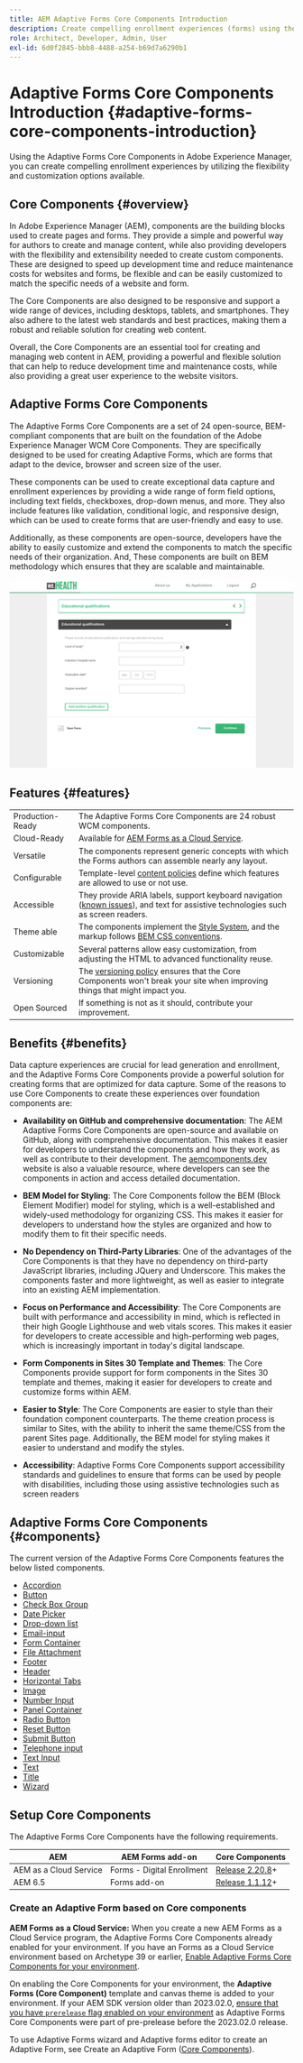 ```yaml
---
title: AEM Adaptive Forms Core Components Introduction
description: Create compelling enrollment experiences (forms) using the flexibility of the Adaptive Forms Core Components and deliver it with the power of Adobe Experience Manager.
role: Architect, Developer, Admin, User
exl-id: 6d0f2845-bbb8-4488-a254-b69d7a6290b1
---
```

# Adaptive Forms Core Components Introduction {#adaptive-forms-core-components-introduction}

Using the Adaptive Forms Core Components in Adobe Experience Manager, you can create compelling enrollment experiences by utilizing the flexibility and customization options available. 

## Core Components  {#overview}

In Adobe Experience Manager (AEM), components are the building blocks used to create pages and forms. They provide a simple and powerful way for authors to create and manage content, while also providing developers with the flexibility and extensibility needed to create custom components. These are designed to speed up development time and reduce maintenance costs for websites and forms, be flexible and can be easily customized to match the specific needs of a website and form.

The Core Components are also designed to be responsive and support a wide range of devices, including desktops, tablets, and smartphones. They also adhere to the latest web standards and best practices, making them a robust and reliable solution for creating web content.

Overall, the Core Components are an essential tool for creating and managing web content in AEM, providing a powerful and flexible solution that can help to reduce development time and maintenance costs, while also providing a great user experience to the website visitors. 

## Adaptive Forms Core Components

The Adaptive Forms Core Components are a set of 24 open-source, BEM-compliant components that are built on the foundation of the Adobe Experience Manager WCM Core Components. They are specifically designed to be used for creating Adaptive Forms, which are forms that adapt to the device, browser and screen size of the user.

These components can be used to create exceptional data capture and enrollment experiences by providing a wide range of form field options, including text fields, checkboxes, drop-down menus, and more. They also include features like validation, conditional logic, and responsive design, which can be used to create forms that are user-friendly and easy to use.

Additionally, as these components are open-source, developers have the ability to easily customize and extend the components to match the specific needs of their organization. And, These components are built on BEM methodology which ensures that they are scalable and maintainable.

![](assets/sample-adaptive-form.png)

## Features {#features}

|||
|---|---|
|Production-Ready| The Adaptive Forms Core Components are 24 robust WCM components.|
|Cloud-Ready| Available for  [AEM Forms as a Cloud Service](https://experienceleague.adobe.com/docs/experience-manager-cloud-service/content/forms/home.html).|
|Versatile| The components represent generic concepts with which the Forms authors can assemble nearly any layout.|
|Configurable| Template-level [content policies](https://experienceleague.adobe.com/docs/experience-manager-cloud-service/content/implementing/developing/full-stack/components-templates/templates.html#content-policies) define which features are allowed to use or not use.|
|Accessible| They provide ARIA labels, support keyboard navigation ([known issues](https://github.com/adobe/aem-core-wcm-components/issues?utf8=✓&q=is%3Aissue+is%3Aopen+accessibility+in%3Atitle)), and  text for assistive technologies such as screen readers.|
|Theme able| The components implement the [Style System](https://experienceleague.adobe.com/docs/experience-manager-cloud-service/content/sites/authoring/features/style-system.html), and the markup follows [BEM CSS conventions](https://getbem.com/).|
|Customizable| Several patterns allow easy customization, from adjusting the HTML to advanced functionality reuse.|
|Versioning| The [versioning policy](https://github.com/adobe/aem-core-wcm-components/wiki/Versioning-policies) ensures that the Core Components won't break your site when improving things that might impact you.|
|Open Sourced| If something is not as it should, contribute your improvement.|

<!-- comply with [WCAG 2.1 standard](https://www.w3.org/TR/WCAG21/), -->

 
## Benefits {#benefits}

Data capture experiences are crucial for lead generation and enrollment, and the Adaptive Forms Core Components provide a powerful solution for creating forms that are optimized for data capture. Some of the reasons to use Core Components to create these experiences over foundation components are: 

*   **Availability on GitHub and comprehensive documentation**: The AEM Adaptive Forms Core Components are open-source and available on GitHub, along with comprehensive documentation. This makes it easier for developers to understand the components and how they work, as well as contribute to their development. The [aemcomponents.dev](https://www.aemcomponents.dev/) website is also a valuable resource, where developers can see the components in action and access detailed documentation.

*   **BEM Model for Styling**: The Core Components follow the BEM (Block Element Modifier) model for styling, which is a well-established and widely-used methodology for organizing CSS. This makes it easier for developers to understand how the styles are organized and how to modify them to fit their specific needs.

*   **No Dependency on Third-Party Libraries**: One of the advantages of the Core Components is that they have no dependency on third-party JavaScript libraries, including JQuery and Underscore. This makes the components faster and more lightweight, as well as easier to integrate into an existing AEM implementation.

*   **Focus on Performance and Accessibility**: The Core Components are built with performance and accessibility in mind, which is reflected in their high Google Lighthouse and web vitals scores. This makes it easier for developers to create accessible and high-performing web pages, which is increasingly important in today's digital landscape.

*   **Form Components in Sites 30 Template and Themes**: The Core Components provide support for form components in the Sites 30 template and themes, making it easier for developers to create and customize forms within AEM.

*   **Easier to Style**: The Core Components are easier to style than their foundation component counterparts. The theme creation process is similar to Sites, with the ability to inherit the same theme/CSS from the parent Sites page. Additionally, the BEM model for styling makes it easier to understand and modify the styles.

*   **Accessibility**: Adaptive Forms Core Components support accessibility standards and guidelines to ensure that forms can be used by people with disabilities, including those using assistive technologies such as screen readers

## Adaptive Forms Core Components {#components}

The current version of the Adaptive Forms Core Components features the below listed components. 

* [Accordion](/help/adaptive-forms/components/accordion.md)
* [Button](/help/adaptive-forms/components/button.md)
* [Check Box Group](/help/adaptive-forms/components/checkbox-group.md)
* [Date Picker](/help/adaptive-forms/components/date-picker.md)
* [Drop-down list](/help/adaptive-forms/components/drop-down.md)
* [Email-input](/help/adaptive-forms/components/email-input.md)
* [Form Container](/help/adaptive-forms/components/form-container.md)
* [File Attachment](/help/adaptive-forms/components/file-attachment.md)
* [Footer](/help/adaptive-forms/components/footer.md)
* [Header](/help/adaptive-forms/components/header.md)
* [Horizontal Tabs](/help/adaptive-forms/components/horizontal-tabs.md)
* [Image](/help/adaptive-forms/components/image.md)
* [Number Input](/help/adaptive-forms/components/number-input.md)
* [Panel Container](/help/adaptive-forms/components/panel-container.md)
* [Radio Button](/help/adaptive-forms/components/radio-button.md)
* [Reset Button](/help/adaptive-forms/components/reset-button.md)
* [Submit Button](/help/adaptive-forms/components/submit-button.md)
* [Telephone input](/help/adaptive-forms/components/telephone-input.md)
* [Text Input](/help/adaptive-forms/components/text-input.md)
* [Text](/help/adaptive-forms/components/text.md)
* [Title](/help/adaptive-forms/components/title.md)
* [Wizard](/help/adaptive-forms/components/wizard.md)

## Setup Core Components


The Adaptive Forms Core Components have the following requirements.

|AEM|AEM Forms add-on|Core Components|
|---|---|---|
|AEM as a Cloud Service|Forms - Digital Enrollment|[Release 2.20.8](version.md)+|
|AEM 6.5 | Forms add-on |[Release 1.1.12](version.md)+|

### Create an Adaptive Form based on Core components

**AEM Forms as a Cloud Service:** When you create a new AEM Forms as a Cloud Service program, the Adaptive Forms Core Components already enabled for your environment. If you have an Forms as a Cloud Service environment based on Archetype 39 or earlier, [Enable Adaptive Forms Core Components for your environment](https://experienceleague.adobe.com/docs/experience-manager-cloud-service/content/forms/setup-configure-migrate/setup-local-development-environment.html?#enable-adaptive-forms-core-components-for-an-existing-aem-archetype-based-project). 

On enabling the Core Components for your environment, the **Adaptive Forms (Core Component)** template and canvas theme is added to your environment. If your AEM SDK version older than 2023.02.0, [ensure that you have `prerelease` flag enabled on your environment](https://experienceleague.adobe.com/docs/experience-manager-cloud-service/content/release-notes/prerelease.html?lang=en#new-features) as Adaptive Forms Core Components were part of pre-prelease before the 2023.02.0 release.

To use Adaptive Forms wizard and Adaptive forms editor to create an Adaptive Form, see Create an Adaptive Form ([Core Components](https://experienceleague.adobe.com/docs/experience-manager-cloud-service/content/forms/adaptive-forms-authoring/authoring-adaptive-forms-core-components/create-an-adaptive-form-on-forms-cs/creating-adaptive-form-core-components.html?)).





<!-- >, such as  [WCAG 2.1 standard](https://www.w3.org/TR/WCAG21/), to ensure that forms can be used by people with disabilities, including those using assistive technologies such as screen readers.

*   **Alignment with AEM Sites**: The Core Components are designed to be more aligned with AEM Sites, making it easier for Sites users to adopt and use them without having to learn anything new. The components use the same front-end pipeline as Sites, making it easier to style and modify their appearance. 

<!-- Additionally, the following points further illustrate this alignment:

    *   **Authoring experience inline with Page editor**: The Core Components have an authoring experience that is inline with the Sites editor, with dialogs and other experiences similar to the Page editor. This makes it easier for Sites users to create and manage forms within the familiar context of the Sites editor.

    *   **Inline form editing in Sites editor**: The Core Components allow  inline form editing within the Sites editor, avoiding the need to switch back and forth between editors. This streamlines the authoring experience and makes it easier to create and manage forms.

    *   **Inheriting Sites features in Forms**: Forms authored within a Sites page inherit the same features as Sites. This provides a seamless and integrated experience for creating and managing forms within the context of AEM Sites 
    
    <!--including Multi Site Manager, the ability to use Sites components within a form for static content, support for scheduled publish/unpublish, form translation aligned with Sites translation, versioning, and targeting -->
